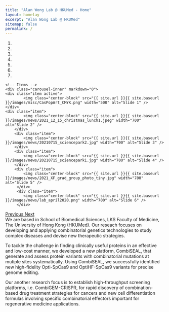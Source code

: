 ```yaml
---
title: "Alan Wong Lab @ HKUMed - Home"
layout: homelay
excerpt: "Alan Wong Lab @ HKUMed"
sitemap: false
permalink: /
---
```



<div markdown="0" id="carousel" class="carousel slide" data-ride="carousel" data-interval="5000" data-pause="hover" >
    <!-- Menu -->
    <ol class="carousel-indicators">
        <li data-target="#carousel" data-slide-to="0" class="active"></li>
        <li data-target="#carousel" data-slide-to="1"></li>
        <li data-target="#carousel" data-slide-to="2"></li>
        <li data-target="#carousel" data-slide-to="3"></li>
        <li data-target="#carousel" data-slide-to="4"></li>
        <li data-target="#carousel" data-slide-to="5"></li>
        <li data-target="#carousel" data-slide-to="6"></li>
    </ol>

    <!-- Items -->
    <div class="carousel-inner" markdown="0">
    <div class="item active">
            <img class="center-block" src="{{ site.url }}{{ site.baseurl }}/images/misc/CasPopArt_CMYK.png" width="500" alt="Slide 1" />
    </div>
    <div class="item">
            <img class="center-block" src="{{ site.url }}{{ site.baseurl }}/images/news/2021_12_15_christmas_lunch1.jpeg" width="700" alt="Slide 2" />
        </div>
        <div class="item">
            <img class="center-block" src="{{ site.url }}{{ site.baseurl }}/images/news/20210715_sciencepark2.jpg" width="700" alt="Slide 3" />
        </div>
        <div class="item">
            <img class="center-block" src="{{ site.url }}{{ site.baseurl }}/images/news/20210715_sciencepark1.jpg" width="700" alt="Slide 4" />
        </div>
        <div class="item">
            <img class="center-block" src="{{ site.url }}{{ site.baseurl }}/images/news/2021_XF_grad_group_photo_tiny.jpg" width="700" alt="Slide 5" />
         </div>
         <div class="item">
            <img class="center-block" src="{{ site.url }}{{ site.baseurl }}/images/news/lab_april2020.png" width="700" alt="Slide 6" />
         </div>


  <a class="left carousel-control" href="#carousel" role="button" data-slide="prev">
    <span class="glyphicon glyphicon-chevron-left" aria-hidden="true"></span>
    <span class="sr-only">Previous</span>
  </a>
  <a class="right carousel-control" href="#carousel" role="button" data-slide="next">
    <span class="glyphicon glyphicon-chevron-right" aria-hidden="true"></span>
    <span class="sr-only">Next</span>
  </a>
</div>

<div class="col-sm-12" style="text-align: left">
We are based in School of Biomedical Sciences, LKS Faculty of Medicine, The University of Hong Kong (HKUMed). Our reseach focuses on developing and applying combinatorial genetics technologies to study complex diseases and devise new therapeutic strategies. <br>

To tackle the challenge in finding clinically useful proteins in an effective and low-cost manner, we developed a new platform, CombiSEAL, that generate and assess protein variants with combinatorial mutations at mutiple sites systematically. Using CombiSEAL, we successfully identified new high-fidelity Opti-SpCas9 and OptiHF-SpCas9 variants for precise genome editing.<br>


Our another research focus is to establish high-throughput screening platforms, i.e. CombiGEM-CRISPR, for rapid discovery of combination-based drug treatment strategies for cancers and new cell differentiation formulas involving specific combinatorial effectors important for regenerative medicine applications.
</div>


